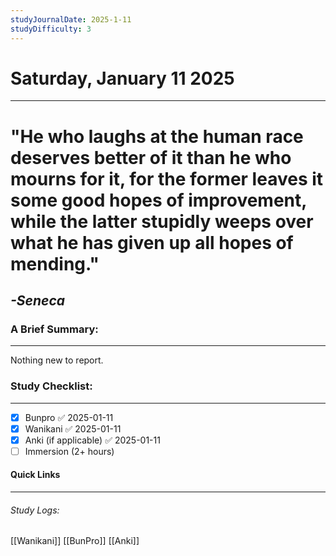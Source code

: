```yaml
---
studyJournalDate: 2025-1-11
studyDifficulty: 3
---
```


# Saturday, January 11 2025
---
# "He who laughs at the human race deserves better of it than he who mourns for it, for the former leaves it some good hopes of improvement, while the latter stupidly weeps over what he has given up all hopes of mending."

## *-Seneca*


### A Brief Summary:
---
Nothing new to report.

### Study Checklist:
---
- [x] Bunpro ✅ 2025-01-11
- [x] Wanikani ✅ 2025-01-11
- [x] Anki (if applicable) ✅ 2025-01-11
- [ ] Immersion (2+ hours)

#### Quick Links
---
###### Study Logs:
[[Wanikani]]
[[BunPro]]
[[Anki]]